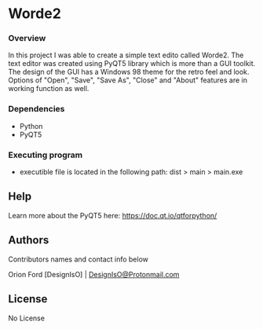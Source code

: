 # Worde2

### Overview

In this project I was able to create a simple text edito called Worde2. The text editor was created using PyQT5 library which is more than a GUI toolkit. The design of the GUI has a Windows 98 theme for the retro feel and look. Options of "Open", "Save", "Save As", "Close" and "About" features are in working function as well. 

### Dependencies

* Python
* PyQT5


### Executing program

* executible file is located in the following path:  dist > main > main.exe

## Help

Learn more about the PyQT5 here: https://doc.qt.io/qtforpython/

## Authors

Contributors names and contact info below

Orion Ford 
[DesignIsO] | DesignIsO@Protonmail.com


## License

No License


